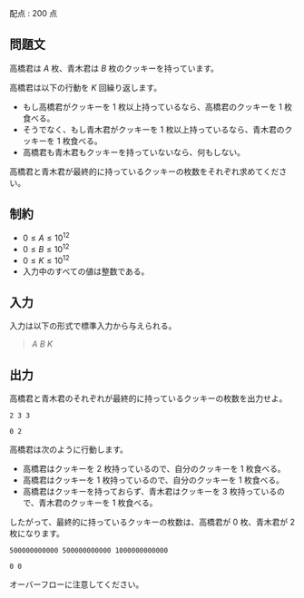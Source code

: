 配点 : $200$ 点

## 問題文

高橋君は $A$ 枚、青木君は $B$ 枚のクッキーを持っています。

高橋君は以下の行動を $K$ 回繰り返します。

- もし高橋君がクッキーを $1$ 枚以上持っているなら、高橋君のクッキーを $1$ 枚食べる。
- そうでなく、もし青木君がクッキーを $1$ 枚以上持っているなら、青木君のクッキーを $1$ 枚食べる。
- 高橋君も青木君もクッキーを持っていないなら、何もしない。

高橋君と青木君が最終的に持っているクッキーの枚数をそれぞれ求めてください。

## 制約

- $0 \leq A \leq 10^{12}$
- $0 \leq B \leq 10^{12}$
- $0 \leq K \leq 10^{12}$
- 入力中のすべての値は整数である。

## 入力

入力は以下の形式で標準入力から与えられる。

> $A$ $B$ $K$

## 出力

高橋君と青木君のそれぞれが最終的に持っているクッキーの枚数を出力せよ。

```input1
2 3 3
```

```output1
0 2
```

高橋君は次のように行動します。

- 高橋君はクッキーを $2$ 枚持っているので、自分のクッキーを $1$ 枚食べる。
- 高橋君はクッキーを $1$ 枚持っているので、自分のクッキーを $1$ 枚食べる。
- 高橋君はクッキーを持っておらず、青木君はクッキーを $3$ 枚持っているので、青木君のクッキーを $1$ 枚食べる。

したがって、最終的に持っているクッキーの枚数は、高橋君が $0$ 枚、青木君が $2$ 枚になります。

```input2
500000000000 500000000000 1000000000000
```

```output2
0 0
```

オーバーフローに注意してください。